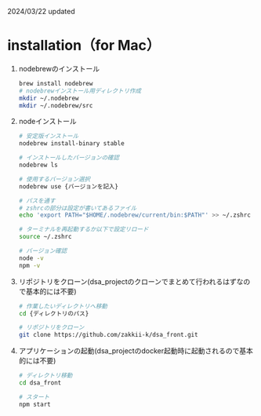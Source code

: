 2024/03/22 updated
# installation（for Mac）

1. nodebrewのインストール
   ```sh
   brew install nodebrew  
   # nodebrewインストール用ディレクトリ作成
   mkdir ~/.nodebrew
   mkdir ~/.nodebrew/src
   ```
2. nodeインストール
   ```sh
   # 安定版インストール
   nodebrew install-binary stable

   # インストールしたバージョンの確認
   nodebrew ls

   # 使用するバージョン選択
   nodebrew use {バージョンを記入}

   # パスを通す
   # zshrcの部分は設定が書いてあるファイル
   echo 'export PATH="$HOME/.nodebrew/current/bin:$PATH"' >> ~/.zshrc

   # ターミナルを再起動するか以下で設定リロード
   source ~/.zshrc

   # バージョン確認
   node -v
   npm -v
   ```

3. リポジトリをクローン(dsa_projectのクローンでまとめて行われるはずなので基本的には不要)
   ```sh
   # 作業したいディレクトリへ移動
   cd {ディレクトリのパス}

   # リポジトリをクローン
   git clone https://github.com/zakkii-k/dsa_front.git
   ```

4. アプリケーションの起動(dsa_projectのdocker起動時に起動されるので基本的には不要)
   ```sh
   # ディレクトリ移動
   cd dsa_front

   # スタート
   npm start
   ```
